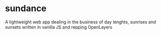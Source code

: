 # sundance
A lightweight web app dealing in the business of day lenghts, sunrises and sunsets written in vanilla JS and repping OpenLayers
